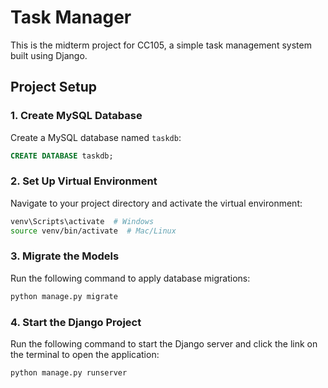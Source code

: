 # Task Manager

This is the midterm project for CC105, a simple task management system built using Django.

## Project Setup

### 1. Create MySQL Database
Create a MySQL database named `taskdb`:
```sql
CREATE DATABASE taskdb;
```

### 2. Set Up Virtual Environment
Navigate to your project directory and activate the virtual environment:
```sh
venv\Scripts\activate  # Windows
source venv/bin/activate  # Mac/Linux
```

### 3. Migrate the Models
Run the following command to apply database migrations:
```sh
python manage.py migrate
```

### 4. Start the Django Project
Run the following command to start the Django server and click the link on the terminal to open the application:
```sh
python manage.py runserver
```
